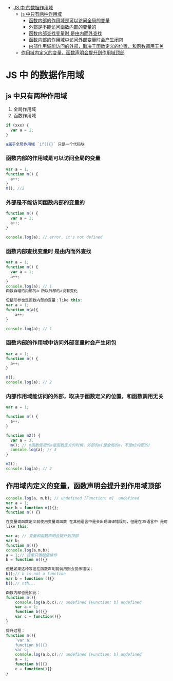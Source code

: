 - [JS 中 的数据作用域](#js-中-的数据作用域)
  - [js 中只有两种作用域](#js-中只有两种作用域)
    - [函数内部的作用域是可以访问全局的变量](#函数内部的作用域是可以访问全局的变量)
    - [外部是不能访问函数内部的变量的](#外部是不能访问函数内部的变量的)
    - [函数内部查找变量时 是由内而外查找](#函数内部查找变量时-是由内而外查找)
    - [函数内部的作用域中访问外部变量时会产生闭包](#函数内部的作用域中访问外部变量时会产生闭包)
    - [内部作用域能访问的外部，取决于函数定义的位置，和函数调用无关](#内部作用域能访问的外部取决于函数定义的位置和函数调用无关)
  - [作用域内定义的变量，函数声明会提升到作用域顶部](#作用域内定义的变量函数声明会提升到作用域顶部)

# JS 中 的数据作用域

## js 中只有两种作用域

1. 全局作用域
2. 函数作用域

```js
if (xxx) {
  var a = 1;
}

a属于全局作用域 `if(){}` 只是一个代码块
```

### 函数内部的作用域是可以访问全局的变量

```js
var a = 1;
function m() {
  a++;
}
m(); //2
```

### 外部是不能访问函数内部的变量的

```js
function m() {
  var a = 1;
  a++;
}

console.log(a); // error, it's not defined
```

### 函数内部查找变量时 是由内而外查找

```js
var a = 1;
function m() {
  var a = 1;
  a++;
}
console.log(a); // 1
函数自增的内部的a 所以外部的a没有变化

包括形参也是函数内部的变量：like this:
var a = 1;
function m(a){
    a++;
}

console.log(a); // 1
```

### 函数内部的作用域中访问外部变量时会产生闭包

```js
var a = 1;
function m() {
  a++;
}

m();
console.log(a); // 2
```

### 内部作用域能访问的外部，取决于函数定义的位置，和函数调用无关

```js
var a = 1;

function m() {
  a++;
}

function m2() {
  var a = 3;
  m(); // m函数使用的a是函数定义的时候，外部的a(是全局的a，不是m2内部的)
  console.log(a); // 3
}

m2();
console.log(a); // 2
```

## 作用域内定义的变量，函数声明会提升到作用域顶部

```js
console.log(a, m,b); // undefined [Function: m]  undefined
var a = 1;
var b = function m(){};
function m() {}

在变量或函数定义前使用变量或函数 在其他语言中是会出现编译错误的，但是在JS语言中 是可以使用到的
like this:

var a; // 变量和函数声明会提升到顶部
var b;
function m(){}
console.log(a,m,b);
a = 1;// 这里只做赋值操作
b = function m(){}

但是如果这种写法在函数声明前调用则会提示错误：
b();// b is not a function
var b = function (){}
b();// nth...

函数内部也是如此：
function m(){
    console.log(a,b,c);// undefined [Function: b] undefined
    var a = 1;
    function b(){}
    var c = function(){}
}

提升过程：
function m(){
    `var a;
    function b(){}
    var c;`
    console.log(a,b,c);// undefined [Function: b] undefined
    a = 1;
    function b(){}
    c = function(){}
}
```
